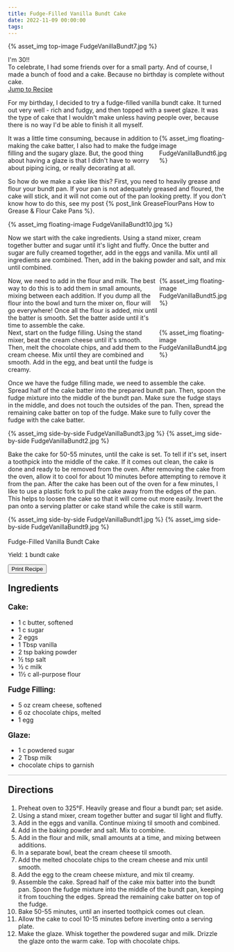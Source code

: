 ```yaml
---
title: Fudge-Filled Vanilla Bundt Cake
date: 2022-11-09 00:00:00
tags:
---
```


{% asset_img top-image FudgeVanillaBundt7.jpg %}
<div class="post-body">
I'm 30!! <br>
To celebrate, I had some friends over for a small party. And of course, I made a bunch of food and a cake. Because no birthday is complete without cake. 

<br>
<!--more-->

<a class="jump-to-recipe-btn" href="#recipejump"> 
    Jump to Recipe
</a>

For my birthday, I decided to try a fudge-filled vanilla bundt cake. It turned out very well - rich and fudgy, and then topped with a sweet glaze. It was the type of cake that I wouldn't make unless having people over, because there is no way I'd be able to finish it all myself. 

<div style="display:flex;">
It was a little time consuming, because in addition to making the cake batter, I also had to make the fudge filling and the sugary glaze. But, the good thing about having a glaze is that I didn't have to worry about piping icing, or really decorating at all. 
<div>
    {% asset_img floating-image FudgeVanillaBundt6.jpg %}
</div>
</div>

So how do we make a cake like this? 
First, you need to heavily grease and flour your bundt pan. If your pan is not adequately greased and floured, the cake will stick, and it will not come out of the pan looking pretty. If you don't know how to do this, see my post {% post_link GreaseFlourPans How to Grease & Flour Cake Pans %}.

<div style="display:flex;">
    {% asset_img floating-image FudgeVanillaBundt10.jpg %}
</div>

Now we start with the cake ingredients. Using a stand mixer, cream together butter and sugar until it's light and fluffy. Once the butter and sugar are fully creamed together, add in the eggs and vanilla. Mix until all ingredients are combined. Then, add in the baking powder and salt, and mix until combined. 

<div style="display:flex;">
Now, we need to add in the flour and milk. The best way to do this is to add them in small amounts, mixing between each addition. If you dump all the flour into the bowl and turn the mixer on, flour will go everywhere! Once all the flour is added, mix until the batter is smooth. Set the batter aside until it's time to assemble the cake. 
<div>
    {% asset_img floating-image FudgeVanillaBundt5.jpg %}
</div>
</div>

<div style="display:flex;">
Next, start on the fudge filling. Using the stand mixer, beat the cream cheese until it's smooth. Then, melt the chocolate chips, and add them to the cream cheese. Mix until they are combined and smooth. Add in the egg, and beat until the fudge is creamy. 
<div>
    {% asset_img floating-image FudgeVanillaBundt4.jpg %}
</div>
</div>

Once we have the fudge filling made, we need to assemble the cake. 
Spread half of the cake batter into the prepared bundt pan. Then, spoon the fudge mixture into the middle of the bundt pan. Make sure the fudge stays in the middle, and does not touch the outsides of the pan. Then, spread the remaining cake batter on top of the fudge. Make sure to fully cover the fudge with the cake batter. 

<div style="display:flex;">
    {% asset_img side-by-side FudgeVanillaBundt3.jpg %}
    {% asset_img side-by-side FudgeVanillaBundt2.jpg %}
</div>

Bake the cake for 50-55 minutes, until the cake is set. To tell if it's set, insert a toothpick into the middle of the cake. If it comes out clean, the cake is done and ready to be removed from the oven. 
After removing the cake from the oven, allow it to cool for about 10 minutes before attempting to remove it from the pan. After the cake has been out of the oven for a few minutes, I like to use a plastic fork to pull the cake away from the edges of the pan. This helps to loosen the cake so that it will come out more easily. Invert the pan onto a serving platter or cake stand while the cake is still warm. 
<div style="display:flex;">
    {% asset_img side-by-side FudgeVanillaBundt1.jpg %}
    {% asset_img side-by-side FudgeVanillaBundt9.jpg %}
</div>


<br>
</div>

<div id="recipejump"></div>
<div id="recipe">
    <div class="recipe-box">
        <div class="recipe-title-box">
            <div>
                <div class="recipe-title-box-title">
                    <div class="recipe-title-box-header">Fudge-Filled Vanilla Bundt Cake</div>
                </div>
                <p class="recipe-title-box-title" style="font-family: Arial;">Yield: 1 bundt cake</p>
            </div>
            <!-- {% asset_img recipe-title-box-img FudgeVanillaBundt7.jpg %} -->
            <button class="print-recipe"
                    type="button"
                    onclick="printDIV('recipe')" >
                Print Recipe
            </button>
        </div>
        <p style="font-size:150%;"><b>Ingredients</b></p>
        <p style="font-size:120%;"><b>Cake:</b></p>
        <ul class="post-body">
                <li>1 c butter, softened</li>
                <li>1 c sugar</li>
                <li>2 eggs</li>
                <li>1 Tbsp vanilla</li>
                <li>2 tsp baking powder</li>
                <li>½ tsp salt</li>
                <li>½ c milk</li>
                <li>1½ c all-purpose flour</li>
        </ul>
        <p style="font-size:120%;"><b>Fudge Filling:</b></p>
        <ul class="post-body">
                <li>5 oz cream cheese, softened</li>
                <li>6 oz chocolate chips, melted</li>
                <li>1 egg</li>
        </ul>
        <p style="font-size:120%;"><b>Glaze:</b></p>
        <ul class="post-body">
                <li>1 c powdered sugar</li>
                <li>2 Tbsp milk</li>
                <li>chocolate chips to garnish</li>
        </ul>
        <hr style="height:1px;background-color:rgb(189, 189, 189) ">
        <p style="font-size:150%;"><b>Directions</b></p>
        <ol class="post-body">
            <li>Preheat oven to 325°F. Heavily grease and flour a bundt pan; set aside.</li>
            <li>Using a stand mixer, cream together butter and sugar til light and fluffy.</li>
            <li>Add in the eggs and vanilla. Continue mixing til smooth and combined.</li>
            <li>Add in the baking powder and salt. Mix to combine.</li> 
            <li>Add in the flour and milk, small amounts at a time, and mixing between additions.</li>
            <li>In a separate bowl, beat the cream cheese til smooth.</li>
            <li>Add the melted chocolate chips to the cream cheese and mix until smooth.</li>
            <li>Add the egg to the cream cheese mixture, and mix til creamy.</li>
            <li>Assemble the cake. Spread half of the cake mix batter into the bundt pan. Spoon the fudge mixture into the middle of the bundt pan, keeping it from touching the edges. Spread the remaining cake batter on top of the fudge.</li>
            <li>Bake 50-55 minutes, until an inserted toothpick comes out clean.</li>
            <li>Allow the cake to cool 10-15 minutes before inverting onto a serving plate.</li>
            <li>Make the glaze. Whisk together the powdered sugar and milk. Drizzle the glaze onto the warm cake. Top with chocolate chips.</li>
        </ol> 
    </div>
</div>

<br>
